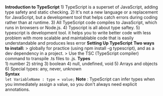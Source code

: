 **Introduction to TypeScript**
    1) TypeScript is a superset of JavaScript, adding type safety and static checking.
    2) It's not a new language or a replacement for JavaScript, but a development tool that helps catch errors during coding rather than at runtime.
    3) All TypeScript code compiles to JavaScript, which runs in browsers or Node.js.
    4) Typscript is all about type saftey.
    5) typescript is development tool. it helps you to write better code with less problem with more scalable and maintablable code that is easily understandable and produces less error
    **Setting Up TypeScript**
        **Two ways to install:**
            > globally for practice (using npm install -g typescript), and as a dev dependency in a project.
            > Use the TSC (TypeScript compiler) command to transpile .ts files to .js.
    **Types**   
        1) number
        2) string
        3) boolean
        4) null, undefined, void
        5) Arrays and objects
        6) Special types: any, never, unknown  
    **Syntax**  
        `let VariableName : type = value;`
    **Note** : TypeScript can infer types when you immediately assign a value, so you don't always need explicit annotations.   
